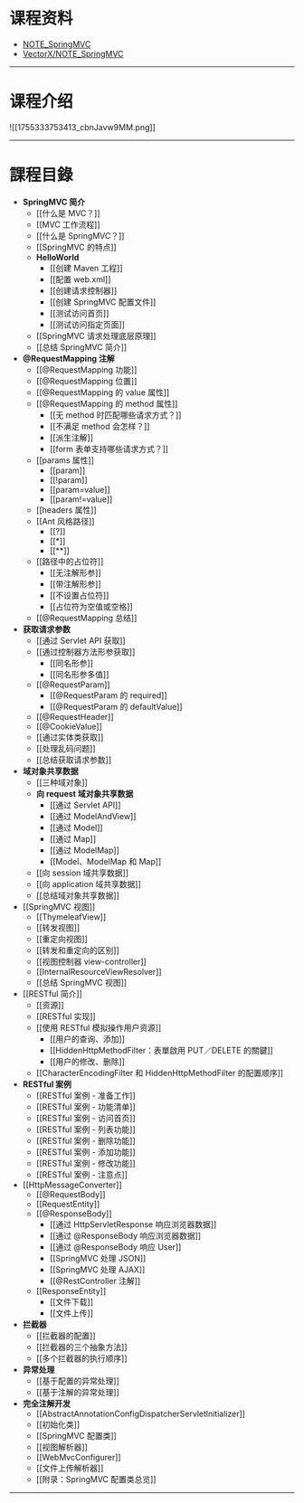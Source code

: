 # 课程资料

- [NOTE_SpringMVC](https://github.com/vectorxxxx/NOTE_SpringMVC/tree/main)
- [VectorX/NOTE_SpringMVC](https://gitee.com/vectorx/NOTE_SpringMVC)

---

# 课程介绍

![[1755333753413_cbnJavw9MM.png]]

---

# 課程目錄

- **SpringMVC 简介**
	- [[什么是 MVC？]]
	- [[MVC 工作流程]]
	- [[什么是 SpringMVC？]]
	- [[SpringMVC 的特点]]
	- **HelloWorld**
		- [[创建 Maven 工程]]
		- [[配置 web.xml]]
		- [[创建请求控制器]]
		- [[创建 SpringMVC 配置文件]]
		- [[测试访问首页]]
		- [[测试访问指定页面]]
	- [[SpringMVC 请求处理底层原理]]
	- [[总结 SpringMVC 简介]]
- **@RequestMapping 注解**
	- [[@RequestMapping 功能]]
	- [[@RequestMapping 位置]]
	- [[@RequestMapping 的 value 属性]]
	- [[@RequestMapping 的 method 属性]]
		- [[无 method 时匹配哪些请求方式？]]
		- [[不满足 method 会怎样？]]
		- [[派生注解]]
		- [[form 表单支持哪些请求方式？]]
	- [[params 属性]]
		- [[param]]
		- [[!param]]
		- [[param=value]]
		- [[param!=value]]
	- [[headers 属性]]
	- [[Ant 风格路径]]
		- [[?]]
		- [[*]]
		- [[**]]
	- [[路径中的占位符]]
		- [[无注解形参]]
		- [[带注解形参]]
		- [[不设置占位符]]
		- [[占位符为空值或空格]]
	- [[@RequestMapping  总结]]
- **获取请求参数**
	- [[通过 Servlet API 获取]]
	- [[通过控制器方法形参获取]]
		- [[同名形参]]
		- [[同名形参多值]]
	- [[@RequestParam]]
		- [[@RequestParam 的 required]]
		- [[@RequestParam 的 defaultValue]]
	- [[@RequestHeader]]
	- [[@CookieValue]]
	- [[通过实体类获取]]
	- [[处理乱码问题]]
	- [[总结获取请求参数]]
- **域对象共享数据**
	- [[三种域对象]]
	- **向 request 域对象共享数据**
		- [[通过 Servlet API]]
		- [[通过 ModelAndView]]
		- [[通过 Model]]
		- [[通过 Map]]
		- [[通过 ModelMap]]
		- [[Model、ModelMap 和 Map]]
	- [[向 session 域共享数据]]
	- [[向 application 域共享数据]]
	- [[总结域对象共享数据]]
- [[SpringMVC 视图]]
	- [[ThymeleafView]]
	- [[转发视图]]
	- [[重定向视图]]
	- [[转发和重定向的区别]]
	- [[视图控制器 view-controller]]
	- [[InternalResourceViewResolver]]
	- [[总结 SpringMVC 视图]]
- [[RESTful 简介]]
	- [[资源]]
	- [[RESTful 实现]]
	- [[使用 RESTful 模拟操作用户资源]]
		- [[用户的查询、添加]]
		- [[HiddenHttpMethodFilter：表單啟用 PUT／DELETE 的關鍵]]
		- [[用户的修改、删除]]
	- [[CharacterEncodingFilter 和 HiddenHttpMethodFilter 的配置顺序]]
- **RESTful 案例**
	- [[RESTful 案例 - 准备工作]]
	- [[RESTful 案例 - 功能清单]]
	- [[RESTful 案例 - 访问首页]]
	- [[RESTful 案例 - 列表功能]]
	- [[RESTful 案例 - 删除功能]]
	- [[RESTful 案例 - 添加功能]]
	- [[RESTful 案例 - 修改功能]]
	- [[RESTful 案例 - 注意点]]
- [[HttpMessageConverter]]
	- [[@RequestBody]]
	- [[RequestEntity]]
	- [[@ResponseBody]]
		- [[通过 HttpServletResponse 响应浏览器数据]]
		- [[通过 @ResponseBody 响应浏览器数据]]
		- [[通过 @ResponseBody 响应 User]]
		- [[SpringMVC 处理 JSON]]
		- [[SpringMVC 处理 AJAX]]
		- [[@RestController 注解]]
	- [[ResponseEntity]]
		- [[文件下载]]
		- [[文件上传]]
- **拦截器**
	- [[拦截器的配置]]
	- [[拦截器的三个抽象方法]]
	- [[多个拦截器的执行顺序]]
- **异常处理**
	- [[基于配置的异常处理]]
	- [[基于注解的异常处理]]
- **完全注解开发**
	- [[AbstractAnnotationConfigDispatcherServletlnitializer]]
	- [[初始化类]]
	- [[SpringMVC 配置类]]
	- [[视图解析器]]
	- [[WebMvcConfigurer]]
	- [[文件上传解析器]]
	- [[附录：SpringMVC 配置类总览]]

---